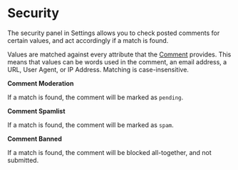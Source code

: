 # Security
The security panel in Settings allows you to check posted comments for certain values, and act accordingly if a match is found.

Values are matched against every attribute that the [Comment](docs:developers/comment) provides. This means that values can be words used in the comment, an email address, a URL, User Agent, or IP Address. Matching is case-insensitive.

**Comment Moderation**

If a match is found, the comment will be marked as `pending`.

**Comment Spamlist**

If a match is found, the comment will be marked as `spam`.

**Comment Banned**

If a match is found, the comment will be blocked all-together, and not submitted.